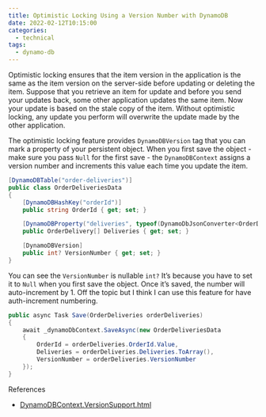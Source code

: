 ```yaml
---
title: Optimistic Locking Using a Version Number with DynamoDB
date: 2022-02-12T10:15:00
categories:
  - technical
tags:
  - dynamo-db
---
```


Optimistic locking ensures that the item version in the application is the same as the item version on the server-side before updating or deleting the item. Suppose that you retrieve an item for update and before you send your updates back, some other application updates the same item. Now your update is based on the stale copy of the item. Without optimistic locking, any update you perform will overwrite the update made by the other application.

The optimistic locking feature provides `DynamoDBVersion` tag that you can mark a property of your persistent object. When you first save the object - make sure you pass `Null` for the first save - the `DynamoDBContext` assigns a version number and increments this value each time you update the item.

```csharp
[DynamoDBTable("order-deliveries")]
public class OrderDeliveriesData
{
    [DynamoDBHashKey("orderId")]
    public string OrderId { get; set; }

    [DynamoDBProperty("deliveries", typeof(DynamoDbJsonConverter<OrderDelivery[]>))]
    public OrderDelivery[] Deliveries { get; set; }

    [DynamoDBVersion]
    public int? VersionNumber { get; set; }
}
```

You can see the `VersionNumber` is nullable `int?` It’s because you have to set it to `Null` when you first save the object. Once it’s saved, the number will auto-increment by 1. Off the topic but I think I can use this feature for have auth-increment numbering.

```csharp
public async Task Save(OrderDeliveries orderDeliveries)
{
    await _dynamoDbContext.SaveAsync(new OrderDeliveriesData
    {
        OrderId = orderDeliveries.OrderId.Value,
        Deliveries = orderDeliveries.Deliveries.ToArray(),
        VersionNumber = orderDeliveries.VersionNumber
    });
}
```

References

- [DynamoDBContext.VersionSupport.html](https://docs.aws.amazon.com/amazondynamodb/latest/developerguide/DynamoDBContext.VersionSupport.html)
